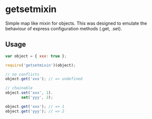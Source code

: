 getsetmixin
===========

Simple map like mixin for objects. This was designed to emulate the
behaviour of express configuration methods (.get, .set).

## Usage

```js
var object = { xxx: true };

require('getsetmixin')(object);

// no conflicts
object.get('xxx'); // => undefined

// chainable
object.set('xxx', 1).
       set('yyy', 2);

object.get('xxx'); // => 1
object.get('yyy'); // => 2
```
